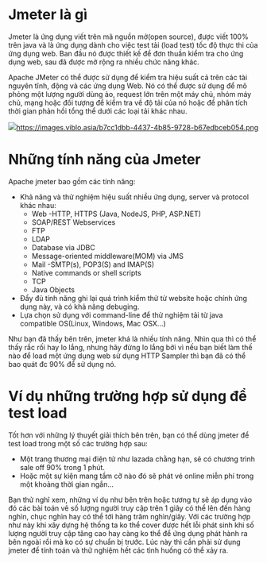 # Jmeter là gì
Jmeter là ứng dụng viết trên mã nguồn mở(open source), được viết 100% trên java và là ứng dụng dành cho việc test tải (load test) tốc độ thực thi của ứng dụng web. Ban đầu nó được thiết kế để đơn thuần kiểm tra cho ứng dụng web, sau đã được mở rộng ra nhiều chức năng khác.

Apache JMeter có thể được sử dụng để kiểm tra hiệu suất cả trên các tài nguyên tĩnh, động và các ứng dụng Web. Nó có thể được sử dụng để mô phỏng một lượng người dùng ảo, request lớn trên một máy chủ, nhóm máy chủ, mạng hoặc đối tượng để kiểm tra về độ tải của nó hoặc để phân tích thời gian phản hồi tổng thể dưới các loại tải khác nhau.

![](https://images.viblo.asia/b7cc1dbb-4437-4b85-9728-b67edbceb054.png)https://images.viblo.asia/b7cc1dbb-4437-4b85-9728-b67edbceb054.png

# Những tính năng của Jmeter
Apache jmeter bao gồm các tính năng:
* Khả năng và thử nghiệm hiệu suất nhiều ứng dụng, server và protocol khác nhau:
    - Web -HTTP, HTTPS (Java, NodeJS, PHP, ASP.NET)
    - SOAP/REST Webservices
    - FTP
    - LDAP
    - Database via JDBC
    - Message-oriented middleware(MOM) via JMS
    - Mail -SMTP(s), POP3(S) and IMAP(S)
    - Native commands or shell scripts
    - TCP
    - Java Objects
* Đầy đủ tính năng ghi lại quá trình kiểm thử từ website hoặc chính ứng dụng này, và có khả năng debuging.
* Lựa chọn sử dụng với command-line để thử nghiệm tải từ java compatible OS(Linux, Windows, Mac OSX...)

Như bạn đã thấy bên trên, jmeter khá là nhiều tính năng. Nhìn qua thì có thể thấy rắc rối hay lo lắng, nhưng hãy đừng lo lắng bởi vì nếu bạn biết làm thế nào để load một ứng dụng web sử dụng HTTP Sampler thì bạn đã có thể bao quát đc 90% để sử dụng nó.

# Ví dụ những trường hợp sử dụng để test load
Tốt hơn với những lý thuyết giải thích bên trên, bạn có thể  dùng jmeter để test load trong một số các trường hợp sau:
* Một trang thương mại điện tử như lazada chằng hạn, sẽ có chương trình sale off 90% trong 1 phút.
* Hoặc một sự kiện mang tầm cỡ nào đó sẽ phát vé online miễn phí trong một khoảng thời gian ngắn...


Bạn thử nghĩ xem, những ví dụ như bên trên hoặc tương tự sẽ áp dụng vào đó các bài toán vê số lượng người truy cập trên 1 giây có thể lên đến hàng nghìn, chục nghìn hay có thể  tới hàng trăm nghìn/giây. Với các trường hợp như này khi xây dựng hệ thống ta ko thể cover được hết lỗi phát sinh khi số lượng người truy cập tăng cao hay càng ko thể để ứng dụng phát hành ra bên ngoài rồi mà ko có sự chuẩn bị trước. Lúc này thì cần phải sử dụng jmeter để tính toán và thử nghiệm hết các tình huống có thể xảy ra.